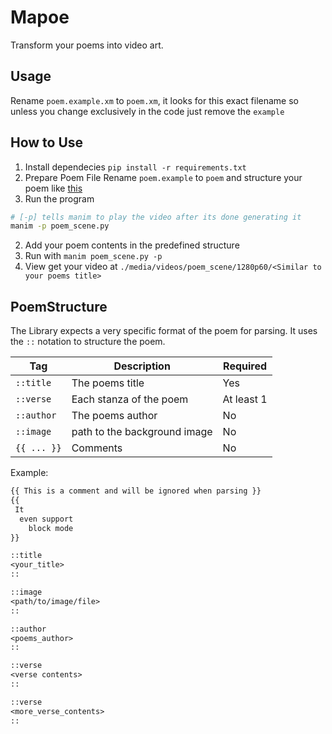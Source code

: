 # Mapoe
Transform your poems into video art.

## Usage

Rename `poem.example.xm` to `poem.xm`, it looks for this exact filename so unless you change exclusively
in the code just remove the `example`

## How to Use

1. Install dependecies
`pip install -r requirements.txt`
2. Prepare Poem File
Rename `poem.example` to `poem` and structure your poem like [this](https://github.com/musaubrian/mapoe?tab=readme-ov-file#poemstructure)
3. Run the program
```sh
# [-p] tells manim to play the video after its done generating it
manim -p poem_scene.py
```
2. Add your poem contents in the predefined structure
3. Run with `manim poem_scene.py -p`
4. View get your video at `./media/videos/poem_scene/1280p60/<Similar to your poems title>`

## PoemStructure
The Library expects a very specific format of the poem for parsing.
It uses the `::` notation to structure the poem.

 Tag        | Description                  | Required   |
---         | ---                          | ---        |
`::title`   | The poems title              | Yes        |
`::verse`   | Each stanza of the poem      | At least 1 |
`::author`  | The poems author             | No         |
`::image`   | path to the background image | No         |
`{{ ... }}` | Comments                     | No         |

Example:
```txt
{{ This is a comment and will be ignored when parsing }}
{{
 It
  even support
    block mode
}}

::title
<your_title>
::

::image
<path/to/image/file>
::

::author
<poems_author>
::

::verse
<verse contents>
::

::verse
<more_verse_contents>
::
```
